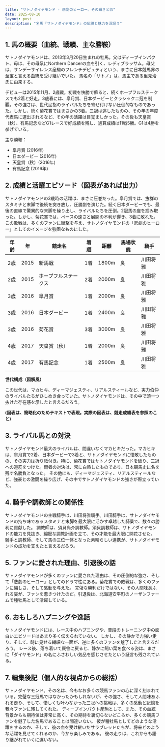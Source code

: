```yaml
---
title: "サトノダイヤモンド - 悲劇のヒーロー、その輝きと影"
date: 2025-08-10
layout: post
description: "名馬『サトノダイヤモンド』の伝説と魅力を深堀り"
---
```


## 1. 馬の概要（血統、戦績、主な勝鞍）

サトノダイヤモンドは、2013年3月20日生まれの牡馬。父はディープインパクト、母は、その母系にNorthern Dancerの血を引く、レディブラッサム。母父は、サンデーサイレンス産駒のフレンチデピュティという、まさに日本競馬界の至宝と言える血統を受け継いでいた。  馬名の「サトノ」は、馬主である里見治氏に由来する。

デビューは2015年11月、2歳戦。初戦を快勝で飾ると、続くホープフルステークスでも2着と好走。3歳春には、皐月賞、日本ダービーとクラシック二冠を制覇。その強さは、世代屈指のライバルたちを寄せ付けない圧倒的なものであった。しかし、続く菊花賞ではまさかの3着。三冠は逃したものの、その年の年度代表馬に選出されるなど、その年の活躍は目覚ましかった。その後も天皇賞（秋）、有馬記念などG1レースで好成績を残し、通算成績は11戦5勝。G1は4勝を挙げている。

主な勝鞍：

* 皐月賞 (2016年)
* 日本ダービー (2016年)
* 天皇賞（秋）(2016年)
* 有馬記念 (2016年)


## 2. 成績と活躍エピソード（図表があれば出力）

サトノダイヤモンドの3歳時の活躍は、まさに圧巻だった。皐月賞では、抜群のスタミナと末脚で後続を突き放し、圧勝劇を演じた。続く日本ダービーでも、最後の直線で驚異的な末脚を繰り出し、ライバルたちを圧倒。2冠馬の座を掴み取った。しかし、菊花賞では、ペースの速さと展開の不利が響き、3着に敗れた。この敗戦は、多くのファンに衝撃を与え、サトノダイヤモンドの「悲劇のヒーロー」としてのイメージを強固なものにした。

| 年齢 | 年 | 競走名 | 着順 | 距離 | 馬場状態 | 騎手 |
|---|---|---|---|---|---|---|
| 2歳 | 2015 | 新馬戦 | 1着 | 1800m | 良 | 川田将雅 |
| 2歳 | 2015 | ホープフルステークス | 2着 | 2000m | 良 | 川田将雅 |
| 3歳 | 2016 | 皐月賞 | 1着 | 2000m | 良 | 川田将雅 |
| 3歳 | 2016 | 日本ダービー | 1着 | 2400m | 良 | 川田将雅 |
| 3歳 | 2016 | 菊花賞 | 3着 | 3000m | 良 | 川田将雅 |
| 4歳 | 2017 | 天皇賞（秋） | 1着 | 2000m | 良 | 川田将雅 |
| 4歳 | 2017 | 有馬記念 | 1着 | 2500m | 良 | 川田将雅 |


**世代構成（図解風）**

この世代は、マカヒキ、ディーマジェスティ、リアルスティールなど、実力伯仲のライバルたちがひしめき合っていた。サトノダイヤモンドは、その中で頭一つ抜けた存在感を示したと言えるだろう。


**(図表は、簡略化のためテキストで表現。実際の図表は、競走成績表を参照のこと)**


## 3. ライバル馬との対決

サトノダイヤモンド最大のライバルは、間違いなくマカヒキだった。マカヒキは、皐月賞で2着、日本ダービーで3着と、サトノダイヤモンドに惜敗したものの、その実力は折り紙付き。特に、菊花賞ではサトノダイヤモンドを破り、三冠への道筋をつけた。両者の対決は、常に白熱したものであり、日本競馬史に名を残す名勝負となった。  その他にも、ディーマジェスティ、リアルスティールなど、強豪との激闘を繰り広げ、その中でサトノダイヤモンドの強さが際立っていた。


## 4. 騎手や調教師との関係性

サトノダイヤモンドの主戦騎手は、川田将雅騎手。川田騎手は、サトノダイヤモンドの持ち味であるスタミナと末脚を最大限に活かす卓越した騎乗で、数々の勝利に貢献した。  調教師は、須貝尚介調教師。須貝調教師は、サトノダイヤモンドの能力を見抜き、綿密な調教計画を立て、その才能を最大限に開花させた。  騎手と調教師、そして馬の三位一体となった素晴らしい連携が、サトノダイヤモンドの成功を支えたと言えるだろう。


## 5. ファンに愛された理由、引退後の話

サトノダイヤモンドが多くのファンに愛された理由は、その圧倒的な強さ、そして「悲劇のヒーロー」としてのドラマ性にある。菊花賞での敗戦は、多くのファンに悔しさ、そして感動を与えた。  完璧な勝利だけではない、その人間味あふれる姿が、ファンを惹きつけたのだ。引退後は、北海道安平町のノーザンファームで種牡馬として活躍している。


## 6. おもしろハプニングや逸話

サトノダイヤモンドには、レース中のハプニングや、普段のトレーニング中の面白いエピソードはあまり多く伝えられていない。  しかし、その静かで力強い走り、そして、時に見せる繊細な一面が、逆に多くのファンを魅了したと言えるだろう。  レース後、落ち着いて厩舎に戻ると、静かに飼い葉を食べる姿は、まさに「ダイヤモンド」の名にふさわしい気品を感じさせたという証言も残されている。


## 7. 編集後記（個人的な視点からの総括）

サトノダイヤモンド。その名は、今もなお多くの競馬ファンの心に深く刻まれている。完璧な三冠馬ではなかったかもしれないが、その強さ、そして人間味あふれる走り、そして、惜しくも叶わなかった三冠への挑戦は、多くの感動と記憶を我々ファンに残してくれた。  ディープインパクト産駒として、また、その血統背景からも期待値は非常に高く、その期待を裏切らないどころか、多くの競馬ファンを魅了した名馬であることは間違いない。  彼が種牡馬としてどのような活躍をするのか、そして、彼の血を受け継いだサラブレッドたちが、将来どのような活躍を見せてくれるのか、今から楽しみである。  彼の走りは、これからも語り継がれていくに違いない。
